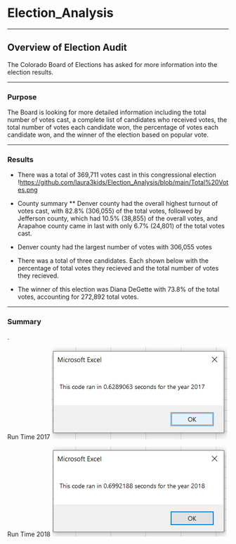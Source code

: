 # Election_Analysis
____

## Overview of Election Audit
The Colorado Board of Elections has asked for more information into the election results.  
___

### Purpose
The Board is looking for more detailed information including the total number of votes cast, a complete list of candidates who received votes, the total number of votes each candidate won, the percentage of votes each candidate won, and the winner of the election based on popular vote. 
___

### Results
 * There was a total of 369,711 votes cast in this congressional election
  !https://github.com/laura3kids/Election_Analysis/blob/main/Total%20Votes.png
  
 * County summary
 ** Denver county had the overall highest turnout of votes cast, with 82.8% (306,055) of the total votes, followed by Jefferson county, which had 10.5% (38,855) of the overall votes, and Arapahoe county came in last with only 6.7% (24,801) of the total votes cast.
 

 * Denver county had the largest number of votes with 306,055 votes
 
 * There was a total of three candidates. Each shown below with the percentage of total votes they recieved and the total number of votes they recieved. 
 
 * The winner of this election was Diana DeGette with 73.8% of the total votes, accounting for 272,892 total votes. 
 
___

### Summary

. 

Run Time 2017 ![Run_Time_2017](https://github.com/laura3kids/VBA-Challenge/blob/main/VBA_Challenge_2017.png)

Run Time 2018 ![Run_Time_2018](https://github.com/laura3kids/VBA-Challenge/blob/main/VBA_Challenge_2018.png)


